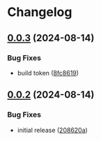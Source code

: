 # Changelog

## [0.0.3](https://github.com/node-isp/node-isp/compare/v0.0.2...v0.0.3) (2024-08-14)


### Bug Fixes

* build token ([8fc8619](https://github.com/node-isp/node-isp/commit/8fc86198fd628a03bd77ec279bf9b4b7eb337d3c))

## [0.0.2](https://github.com/node-isp/node-isp/compare/v0.0.1...v0.0.2) (2024-08-14)


### Bug Fixes

* initial release ([208620a](https://github.com/node-isp/node-isp/commit/208620ac5b17ea5cba4b8c8c85172d3336f563d6))
